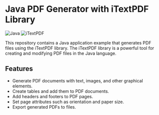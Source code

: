 # Java PDF Generator with iTextPDF Library

![Java](https://img.shields.io/badge/Java-8%2B-orange)
![iTextPDF](https://img.shields.io/badge/iTextPDF-5.5.14-green)

This repository contains a Java application example that generates PDF files using the iTextPDF library. The iTextPDF library is a powerful tool for creating and modifying PDF files in the Java language.

## Features

- Generate PDF documents with text, images, and other graphical elements.
- Create tables and add them to PDF documents.
- Add headers and footers to PDF pages.
- Set page attributes such as orientation and paper size.
- Export generated PDFs to files.


